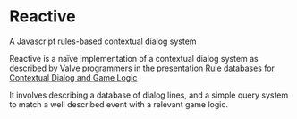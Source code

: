 Reactive
========

A Javascript rules-based contextual dialog system

Reactive is a naïve implementation of a contextual dialog system as described by Valve programmers in the presentation [Rule databases for Contextual Dialog and Game Logic](http://www.gdcvault.com/play/1015317/AI-driven-Dynamic-Dialog-through)

It involves describing a database of dialog lines, and a simple query system to match a well described event with a relevant game logic.


